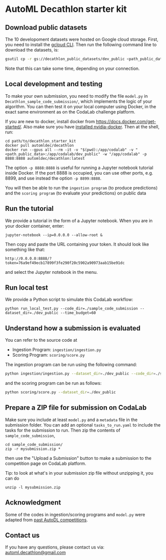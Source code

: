 AutoML Decathlon starter kit
======================================

## Download public datasets
The 10 developoment datasets were hosted on Google cloud storage. First, you need to install the
[gcloud CLI](https://cloud.google.com/sdk/docs/install). Then run the following command line to download the datasets,
is:
```bash
gsutil cp -r gs://decathlon_public_datasets/dev_public <path_public_data>
```
Note that this can take some time, depending on your connection.

## Local development and testing
To make your own submission, you need to modify the
file `model.py` in `Decathlon_sample_code_submission/`, which implements the logic
of your algorithm. You can then test it on your local computer using Docker,
in the exact same environment as on the CodaLab challenge platform. 

If you are new to docker, install docker from https://docs.docker.com/get-started/. Also make sure you have
[installed nvidia-docker](https://github.com/NVIDIA/nvidia-docker). Then at the shell, run:
```
cd path/to/decathlon_starter_kit
docker pull automldec/decathlon
docker run --gpus all --rm -it -v "$(pwd):/app/codalab" -v "<path_public_data>:/app/codalab/dev_public" -w "/app/codalab" -p 8888:8888 automldec/decathlon:latest
```
The option `-p 8888:8888` is useful for running a Jupyter notebook tutorial
inside Docker. If the port 8888 is occupied, you can use other ports, e.g. 8899, and use instead the option `-p 8899:8888`.

You will then be able to run the `ingestion program` (to produce predictions)
and the `scoring program` (to evaluate your predictions) on public data

## Run the tutorial
We provide a tutorial in the form of a Jupyter notebook. When you are in your
docker container, enter:
```
jupyter-notebook --ip=0.0.0.0 --allow-root &
```
Then copy and paste the URL containing your token. It should look like something
like that:
```
http://0.0.0.0:8888/?token=76a9ef49ecb17899f3fe290f20c5902a90973aab15be91dc
```
and select the Jupyter notebook in the menu.

## Run local test
We provide a Python script to simulate this CodaLab workflow:
```
python run_local_test.py --code_dir=./sample_code_submission --dataset_dir=./dev_public --time_budget=60
```

## Understand how a submission is evaluated

You can refer to the source code at
- Ingestion Program: `ingestion/ingestion.py`
- Scoring Program: `scoring/score.py`

The ingestion program can be run using the following command:
```bash
python ingestion/ingestion.py --dataset_dir=./dev_public --code_dir=./sample_code_submission --time_budget=60.0
```
and the scoring program can be run as follows:
```bash
python scoring/score.py --dataset_dir=./dev_public
```


## Prepare a ZIP file for submission on CodaLab
Make sure you include at least `model.py` and a `metadata` file in the submission folder. You can add an optional
`tasks_to_run.yaml` to include the tasks for the submission to run. Then zip the contents of `sample_code_submission`,
```
cd sample_code_submission/
zip -r mysubmission.zip *
```
then use the "Upload a Submission" button to make a submission to the
competition page on CodaLab platform.

Tip: to look at what's in your submission zip file without unzipping it, you
can do
```
unzip -l mysubmission.zip
```

## Acknowledgment

Some of the codes in ingestion/scoring programs and `model.py` were adapted from [past AutoDL competitions](https://github.com/zhengying-liu/autodl_starting_kit_stable).

## Contact us
If you have any questions, please contact us via:
<automl.decathlon@gmail.com>
